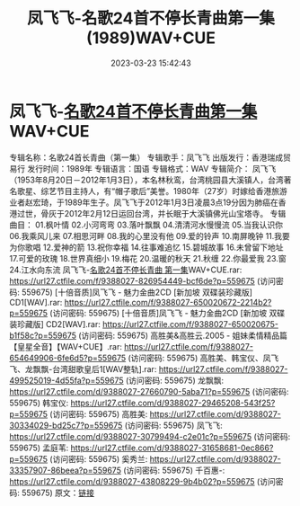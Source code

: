 ﻿---
title: 凤飞飞-名歌24首不停长青曲第一集(1989)WAV+CUE
date: 2023-03-23 15:42:43
categories: WAV车载音乐、镜像
tags: 华语中文
---
# 凤飞飞-[名歌24首不停长青曲第一集](1989)WAV+CUE

专辑名称：名歌24首长青曲（第一集）
专辑歌手：凤飞飞
出版发行：香港瑞成贸易行
发行时间：1989年
专辑语言：国语
专辑格式：WAV
专辑简介：
凤飞飞（1953年8月20日－2012年1月3日），本名林秋鸾，台湾桃园县大溪镇人，台湾著名歌星、综艺节目主持人，有“帽子歌后”美誉。1980年（27岁）时嫁给香港旅游业者赵宏琦，于1989年生子。凤飞飞于2012年1月3日凌晨3点19分因为肺癌在香港过世，骨灰于2012年2月12日运回台湾，并长眠于大溪镇佛光山宝塔寺。
专辑曲目：
01.枫叶情
02.小河弯弯
03.落叶飘飘
04.清清河水慢慢流
05.当我认识你
06.我乘风儿来
07.相思河畔
08.我的心里没有他
09.爱的铃声
10.南屏晚钟
11.我要为你歌唱
12.爱神的箭
13.祝你幸福
14.往事难追忆
15.碧城故事
16.未曾留下地址
17.可爱的玫瑰
18.世界真细小
19.梅花
20.温暖的秋天
21.秋缠
22.你最爱我
23.窗
24.江水向东流
凤飞飞-[名歌24首不停长青曲 第一集](1989)WAV+CUE.rar: https://url27.ctfile.com/f/9388027-826954449-bcf6de?p=559675
(访问密码: 559675)
[十倍音质]凤飞飞 - 魅力金曲2CD [新加坡 双碟装珍藏版] CD1[WAV].rar: https://url27.ctfile.com/f/9388027-650020672-2214b2?p=559675
(访问密码: 559675)
[十倍音质]凤飞飞 - 魅力金曲2CD [新加坡 双碟装珍藏版] CD2[WAV].rar: https://url27.ctfile.com/f/9388027-650020675-b1f58c?p=559675
(访问密码: 559675)
高胜美&高胜云.2005 - 姐妹柔情精品篇【皇星全音】【WAV+CUE】.rar: https://url27.ctfile.com/f/9388027-654649906-6fe6d5?p=559675
(访问密码: 559675)
高胜美、韩宝仪、凤飞飞、龙飘飘-台湾甜歌皇后1[WAV整轨].rar: https://url27.ctfile.com/f/9388027-499525019-4d55fa?p=559675
(访问密码: 559675)
龙飘飘: https://url27.ctfile.com/d/9388027-27660790-5aba71?p=559675
(访问密码: 559675)
韩宝仪: https://url27.ctfile.com/d/9388027-29465208-543f25?p=559675
(访问密码: 559675)
高胜美: https://url27.ctfile.com/d/9388027-30334029-bd25c7?p=559675
(访问密码: 559675)
凤飞飞: https://url27.ctfile.com/d/9388027-30799494-c2e01c?p=559675
(访问密码: 559675)
孟庭苇: https://url27.ctfile.com/d/9388027-31658681-0ec866?p=559675
(访问密码: 559675)
奚秀兰: https://url27.ctfile.com/d/9388027-33357907-86beea?p=559675
(访问密码: 559675)
千百惠-: https://url27.ctfile.com/d/9388027-43808229-9b4b02?p=559675
(访问密码: 559675)
原文：[链接](https://blog.sina.com.cn/s/blog_1647c7e760103113t.html)